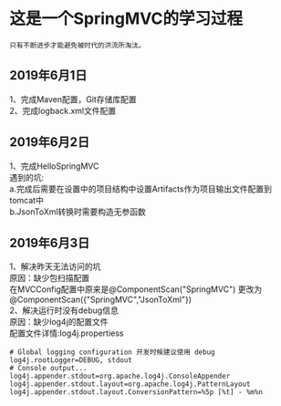 # 这是一个SpringMVC的学习过程
`只有不断进步才能避免被时代的洪流所淘汰。`

## 2019年6月1日
1、完成Maven配置，Git存储库配置  
2、完成logback.xml文件配置
## 2019年6月2日
1、完成HelloSpringMVC  
遇到的坑:  
a.完成后需要在设置中的项目结构中设置Artifacts作为项目输出文件配置到tomcat中  
b.JsonToXml转换时需要构造无参函数
## 2019年6月3日
1、解决昨天无法访问的坑  
原因：缺少包扫描配置  
在MVCConfig配置中原来是@ComponentScan("SpringMVC") 更改为 @ComponentScan({"SpringMVC","JsonToXml"})   
2、解决运行时没有debug信息  
原因：缺少log4j的配置文件  
配置文件详情:log4j.propertiess   
```properties
# Global logging configuration 开发时候建议使用 debug
log4j.rootLogger=DEBUG, stdout
# Console output...
log4j.appender.stdout=org.apache.log4j.ConsoleAppender
log4j.appender.stdout.layout=org.apache.log4j.PatternLayout
log4j.appender.stdout.layout.ConversionPattern=%5p [%t] - %m%n
```
>>>
